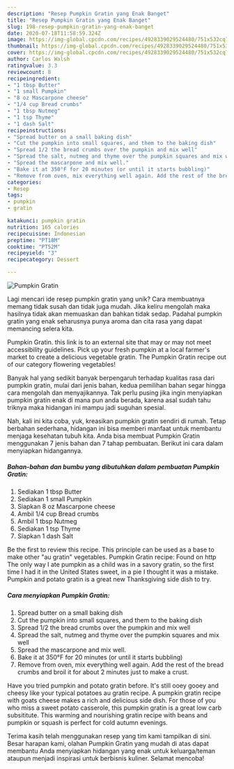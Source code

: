 ```yaml
---
description: "Resep Pumpkin Gratin yang Enak Banget"
title: "Resep Pumpkin Gratin yang Enak Banget"
slug: 198-resep-pumpkin-gratin-yang-enak-banget
date: 2020-07-18T11:58:59.324Z
image: https://img-global.cpcdn.com/recipes/4928339029524480/751x532cq70/pumpkin-gratin-recipe-main-photo.jpg
thumbnail: https://img-global.cpcdn.com/recipes/4928339029524480/751x532cq70/pumpkin-gratin-recipe-main-photo.jpg
cover: https://img-global.cpcdn.com/recipes/4928339029524480/751x532cq70/pumpkin-gratin-recipe-main-photo.jpg
author: Carlos Walsh
ratingvalue: 3.3
reviewcount: 8
recipeingredient:
- "1 tbsp Butter"
- "1 small Pumpkin"
- "8 oz Mascarpone cheese"
- "1/4 cup Bread crumbs"
- "1 tbsp Nutmeg"
- "1 tsp Thyme"
- "1 dash Salt"
recipeinstructions:
- "Spread butter on a small baking dish"
- "Cut the pumpkin into small squares, and them to the baking dish"
- "Spread 1/2 the bread crumbs over the pumpkin and mix well"
- "Spread the salt, nutmeg and thyme over the pumpkin squares and mix well"
- "Spread the mascarpone and mix well."
- "Bake it at 350°F for 20 minutes (or until it starts bubbling)"
- "Remove from oven, mix everything well again. Add the rest of the bread crumbs and broil it for about 2 minutes just to make a crust."
categories:
- Resep
tags:
- pumpkin
- gratin

katakunci: pumpkin gratin 
nutrition: 165 calories
recipecuisine: Indonesian
preptime: "PT18M"
cooktime: "PT52M"
recipeyield: "3"
recipecategory: Dessert

---
```



![Pumpkin Gratin](https://img-global.cpcdn.com/recipes/4928339029524480/751x532cq70/pumpkin-gratin-recipe-main-photo.jpg)

Lagi mencari ide resep pumpkin gratin yang unik? Cara membuatnya memang tidak susah dan tidak juga mudah. Jika keliru mengolah maka hasilnya tidak akan memuaskan dan bahkan tidak sedap. Padahal pumpkin gratin yang enak seharusnya punya aroma dan cita rasa yang dapat memancing selera kita.

Pumpkin Gratin. this link is to an external site that may or may not meet accessibility guidelines. Pick up your fresh pumpkin at a local farmer&#39;s market to create a delicious vegetable gratin. The Pumpkin Gratin recipe out of our category flowering vegetables!

Banyak hal yang sedikit banyak berpengaruh terhadap kualitas rasa dari pumpkin gratin, mulai dari jenis bahan, kedua pemilihan bahan segar hingga cara mengolah dan menyajikannya. Tak perlu pusing jika ingin menyiapkan pumpkin gratin enak di mana pun anda berada, karena asal sudah tahu triknya maka hidangan ini mampu jadi suguhan spesial.


Nah, kali ini kita coba, yuk, kreasikan pumpkin gratin sendiri di rumah. Tetap berbahan sederhana, hidangan ini bisa memberi manfaat untuk membantu menjaga kesehatan tubuh kita. Anda bisa membuat Pumpkin Gratin menggunakan 7 jenis bahan dan 7 tahap pembuatan. Berikut ini cara dalam menyiapkan hidangannya.

<!--inarticleads1-->

##### Bahan-bahan dan bumbu yang dibutuhkan dalam pembuatan Pumpkin Gratin:

1. Sediakan 1 tbsp Butter
1. Sediakan 1 small Pumpkin
1. Siapkan 8 oz Mascarpone cheese
1. Ambil 1/4 cup Bread crumbs
1. Ambil 1 tbsp Nutmeg
1. Sediakan 1 tsp Thyme
1. Siapkan 1 dash Salt


Be the first to review this recipe. This principle can be used as a base to make other &#34;au gratin&#34; vegetables. Pumpkin Gratin recipe: Found on http The only way I ate pumpkin as a child was in a savory gratin, so the first time I had it in the United States sweet, in a pie I thought it was a mistake. Pumpkin and potato gratin is a great new Thanksgiving side dish to try. 

<!--inarticleads2-->

##### Cara menyiapkan Pumpkin Gratin:

1. Spread butter on a small baking dish
1. Cut the pumpkin into small squares, and them to the baking dish
1. Spread 1/2 the bread crumbs over the pumpkin and mix well
1. Spread the salt, nutmeg and thyme over the pumpkin squares and mix well
1. Spread the mascarpone and mix well.
1. Bake it at 350°F for 20 minutes (or until it starts bubbling)
1. Remove from oven, mix everything well again. Add the rest of the bread crumbs and broil it for about 2 minutes just to make a crust.


Have you tried pumpkin and potato gratin before. It&#39;s still ooey gooey and cheesy like your typical potatoes au gratin recipe. A pumpkin gratin recipe with goats cheese makes a rich and delicious side dish. For those of you who miss a sweet potato casserole, this pumpkin gratin is a great low carb subsititute. This warming and nourishing gratin recipe with beans and pumpkin or squash is perfect for cold autumn evenings. 

Terima kasih telah menggunakan resep yang tim kami tampilkan di sini. Besar harapan kami, olahan Pumpkin Gratin yang mudah di atas dapat membantu Anda menyiapkan hidangan yang enak untuk keluarga/teman ataupun menjadi inspirasi untuk berbisnis kuliner. Selamat mencoba!
